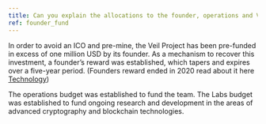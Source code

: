 ```yaml
---
title: Can you explain the allocations to the founder, operations and Veil Labs?
ref: founder_fund
---
```

In order to avoid an ICO and pre-mine, the Veil Project has been pre-funded in excess of one million USD by its founder. As a mechanism to recover this investment, a founder’s reward was established, which tapers and expires over a five-year period. (Founders reward ended in 2020 read about it here [Technology](/technology/))

The operations budget was established to fund the team. The Labs budget was established to fund ongoing research and development in the areas of advanced cryptography and blockchain technologies.